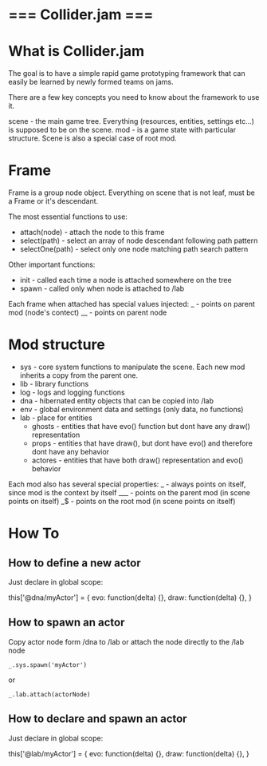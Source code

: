=== Collider.jam ===
====================


What is Collider.jam
====================

The goal is to have a simple rapid game prototyping framework
that can easily be learned by newly formed teams on jams.


There are a few key concepts you need to know about the framework to use it.

scene - the main game tree. Everything (resources, entities, settings etc...)  is supposed to be on the scene.
mod - is a game state with particular structure. Scene is also a special case of root mod.


Frame
=====

Frame is a group node object. Everything on scene that is not leaf, must be a Frame or it's descendant.

The most essential functions to use:

* attach(node) - attach the node to this frame
* select(path) - select an array of node descendant following path pattern
* selectOne(path) - select only one node matching path search pattern

Other important functions:

* init - called each time a node is attached somewhere on the tree
* spawn - called only when node is attached to /lab

Each frame when attached has special values injected:
_ - points on parent mod (node's contect)
__ - points on parent node


Mod structure
=============

* sys - core system functions to manipulate the scene. Each new mod inherits a copy from the parent one.
* lib - library functions
* log - logs and logging functions
* dna - hibernated entity objects that can be copied into /lab
* env - global environment data and settings (only data, no functions)
* lab - place for entities
    * ghosts - entities that have evo() function but dont have any draw() representation
    * props - entities that have draw(), but dont have evo() and therefore dont have any behavior
    * actores - entities that have both draw() representation and evo() behavior

Each mod also has several special properties:
_ - always points on itself, since mod is the context by itself
___ - points on the parent mod (in scene points on itself)
_$ - points on the root mod (in scene points on itself)



How To
======

How to define a new actor
-------------------------
Just declare in global scope:

this['@dna/myActor'] = {
    evo: function(delta) {},
    draw: function(delta) {},
}

How to spawn an actor
---------------------
Copy actor node form /dna to /lab or attach the node directly to the /lab node

    _.sys.spawn('myActor')
    
or

    _.lab.attach(actorNode)

How to declare and spawn an actor
---------------------------------
Just declare in global scope:

this['@lab/myActor'] = {
    evo: function(delta) {},
    draw: function(delta) {},
}

